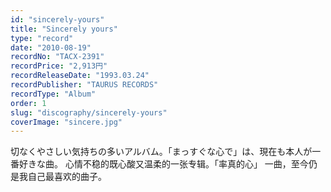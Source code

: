 ```yaml
---
id: "sincerely-yours"
title: "Sincerely yours"
type: "record"
date: "2010-08-19"
recordNo: "TACX-2391"
recordPrice: "2,913円"
recordReleaseDate: "1993.03.24"
recordPublisher: "TAURUS RECORDS"
recordType: "Album"
order: 1
slug: "discography/sincerely-yours"
coverImage: "sincere.jpg"
---
```


切なくやさしい気持ちの多いアルバム。「まっすぐな心で」は、現在も本人が一番好きな曲。 心情不稳的既心酸又温柔的一张专辑。「率真的心」 一曲，至今仍是我自己最喜欢的曲子。
